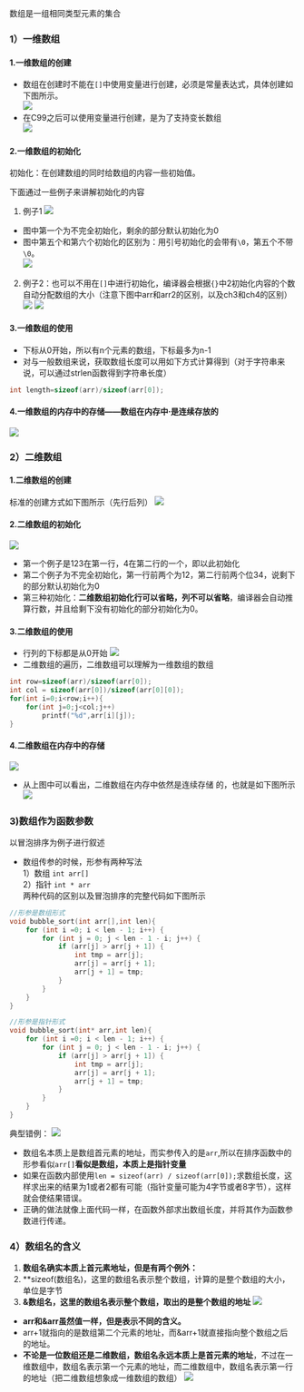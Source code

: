 数组是一组相同类型元素的集合  
### 1）一维数组
#### 1.一维数组的创建
* 数组在创建时不能在`[]`中使用变量进行创建，必须是常量表达式，具体创建如下图所示。  
![](assets/07数组/file-20250123222740662.png)
* 在C99之后可以使用变量进行创建，是为了支持变长数组  
![](assets/07数组/file-20250123222904362.png) 
#### 2.一维数组的初始化
初始化：在创建数组的同时给数组的内容一些初始值。    

下面通过一些例子来讲解初始化的内容
1. 例子1
![](assets/07数组/file-20250123223103782.png)
* 图中第一个为不完全初始化，剩余的部分默认初始化为0    
* 图中第五个和第六个初始化的区别为：用引号初始化的会带有`\0`，第五个不带`\0`。    
![](assets/07数组/file-20250123223616211.png)
2. 例子2：也可以不用在`[]`中进行初始化，编译器会根据`{}`中2初始化内容的个数自动分配数组的大小（注意下图中arr和arr2的区别，以及ch3和ch4的区别）    
![](assets/07数组/file-20250123224041633.png)
![](assets/07数组/file-20250123224146005.png)
#### 3.一维数组的使用
* 下标从0开始，所以有n个元素的数组，下标最多为n-1
* 对与一般数组来说，获取数组长度可以用如下方式计算得到（对于字符串来说，可以通过strlen函数得到字符串长度）  
```c
int length=sizeof(arr)/sizeof(arr[0]);
```
#### 4.一维数组的内存中的存储——数组在内存中·是连续存放的

![](assets/07数组/file-20250123224944869.png)

### 2）二维数组
#### 1.二维数组的创建
标准的创建方式如下图所示（先行后列）
![](assets/07数组/file-20250123225535601.png)
#### 2.二维数组的初始化
![](assets/07数组/file-20250123225749533.png)
* 第一个例子是123在第一行，4在第二行的一个，即以此初始化  
* 第二个例子为不完全初始化，第一行前两个为12，第二行前两个位34，说剩下的部分默认初始化为0  
* 第三种初始化：**二维数组初始化行可以省略，列不可以省略**，编译器会自动推算行数，并且给剩下没有初始化的部分初始化为0。  
#### 3.二维数组的使用
 * 行列的下标都是从0开始
![](assets/07数组/file-20250123230412711.png)
* 二维数组的遍历，二维数组可以理解为一维数组的数组
```c
int row=sizeof(arr)/sizeof(arr[0]);
int col = sizeof(arr[0])/sizeof(arr[0][0]);
for(int i=0;i<row;i++){
	for(int j=0;j<col;j++)
		printf("%d",arr[i][j]);
}
```
#### 4.二维数组在内存中的存储
![](assets/07数组/file-20250123231902487.png)
* 从上图中可以看出，二维数组在内存中依然是连续存储  的，也就是如下图所示
![](assets/07数组/file-20250123231959683.png)

### 3)数组作为函数参数
以冒泡排序为例子进行叙述
* 数组传参的时候，形参有两种写法  
	1）数组 `int arr[] `   
	2）指针   `int * arr`   
两种代码的区别以及冒泡排序的完整代码如下图所示  
```c
//形参是数组形式
void bubble_sort(int arr[],int len){
	for (int i =0; i < len - 1; i++) {
		for (int j = 0; j < len - 1 - i; j++) {
			if (arr[j] > arr[j + 1]) {
				int tmp = arr[j];
				arr[j] = arr[j + 1];
				arr[j + 1] = tmp;
			}
		}
	}
}

```
```c
//形参是指针形式
void bubble_sort(int* arr,int len){
	for (int i =0; i < len - 1; i++) {
		for (int j = 0; j < len - 1 - i; j++) {
			if (arr[j] > arr[j + 1]) {
				int tmp = arr[j];
				arr[j] = arr[j + 1];
				arr[j + 1] = tmp;
			}
		}
	}
}
```
典型错例：
![](assets/07数组/file-20250124102411731.png)
* 数组名本质上是数组首元素的地址，而实参传入的是`arr`,所以在排序函数中的形参看似`arr[]`**看似是数组，本质上是指针变量**  
* 如果在函数内部使用`len = sizeof(arr) / sizeof(arr[0]);`求数组长度，这样求出来的结果为1或者2都有可能（指针变量可能为4字节或者8字节），这样就会使结果错误。  
* 正确的做法就像上面代码一样，在函数外部求出数组长度，并将其作为函数参数进行传递。  
### 4）数组名的含义
1. **数组名确实本质上首元素地址，但是有两个例外：**
2. **sizeof(数组名)，这里的数组名表示整个数组，计算的是整个数组的大小，单位是字节
3. **&数组名，这里的数组名表示整个数组，取出的是整个数组的地址**
![](assets/07数组/file-20250124104010969.png)
* **arr和&arr虽然值一样，但是表示不同的含义。**
* arr+1就指向的是数组第二个元素的地址，而&arr+1就直接指向整个数组之后的地址。
* **不论是一位数组还是二维数组，数组名永远本质上是首元素的地址**，不过在一维数组中，数组名表示第一个元素的地址，而二维数组中，数组名表示第一行的地址（把二维数组想象成一维数组的数组）
![](assets/07数组/file-20250124105438722.png)